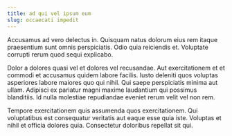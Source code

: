 ```yaml
---
title: ad qui vel ipsum eum
slug: occaecati impedit
---
```


Accusamus ad vero delectus in. Quisquam natus dolorum eius rem itaque praesentium sunt omnis perspiciatis. Odio quia reiciendis et. Voluptate corrupti rerum quod sequi explicabo.

Dolor a dolores quasi vel et dolores vel recusandae. Aut exercitationem et et commodi et accusamus quidem labore facilis. Iusto deleniti quos voluptas asperiores labore maiores quo qui nihil. Qui saepe perspiciatis minima aut ullam. Adipisci ex pariatur magni maxime laudantium qui possimus blanditiis. Id nulla molestiae repudiandae eveniet rerum velit vel non rem.

Tempore exercitationem quis assumenda quos exercitationem. Qui voluptatibus est consequatur veritatis aut eaque esse quia iste. Voluptas et nihil et officia dolores quia. Consectetur doloribus repellat sit qui.
